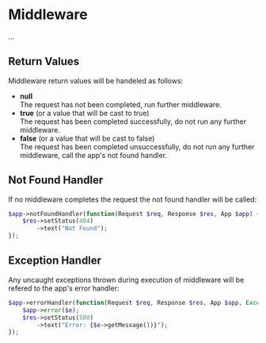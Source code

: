 # Middleware

...

## Return Values

Middleware return values will be handeled as follows:

* **null**  
	The request has not been completed, run further middleware.
* **true** (or a value that will be cast to true)  
	The request has been completed successfully, do not run any further middleware.
* **false** (or a value that will be cast to false)  
	The request has been completed unsuccessfully, do not run any further middleware, call the app's not found handler.

## Not Found Handler

If no middleware completes the request the not found handler will be called:

```php
$app->notFoundHandler(function(Request $req, Response $res, App $app) {
	$res->setStatus(404)
		->text("Not Found");
});
```

## Exception Handler

Any uncaught exceptions thrown during execution of middleware will be refered to the app's error handler:

```php
$app->errorHandler(function(Request $req, Response $res, App $app, Exception $e) {
	$app->error($e);
	$res->setStatus(500)
		->text("Error: {$e->getMessage())}");
});
```